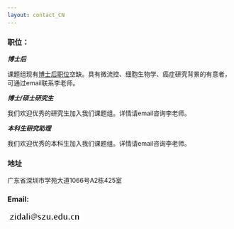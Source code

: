 ```yaml
---
layout: contact_CN
---
```


### **职位：**

**_博士后_**

课题组现有[博士后职位](postdoc.html)空缺。具有微流控、细胞生物学、癌症研究背景的有意者，可通过email联系李老师。

**_博士/硕士研究生_**

我们欢迎优秀的研究生加入我们课题组。详情请email咨询李老师。

**_本科生研究助理_**

我们欢迎优秀的本科生加入我们课题组。详情请email咨询李老师。

<div id="content-contact">
	<h3>地址</h3>
    <p>广东省深圳市学苑大道1066号A2栋425室</p>
	<h3>Email: </h3>
    <img src="./assets/images/email.png"/>
</div>

<div id="amap"></div>

